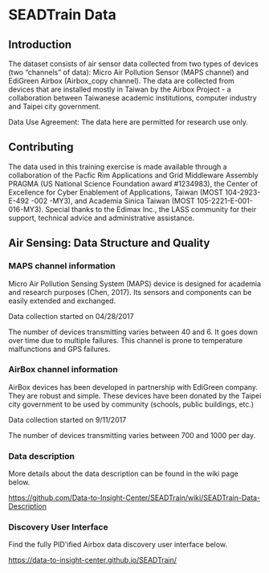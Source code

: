 # SEADTrain Data


## Introduction
The dataset consists of air sensor data collected from two types of devices (two “channels” of data): Micro Air Pollution Sensor (MAPS channel) and EdiGreen Airbox (Airbox_copy channel).  The data are collected from devices that are installed mostly in Taiwan by the Airbox Project - a collaboration between Taiwanese academic institutions, computer industry and Taipei city government.  

Data Use Agreement: The data here are permitted for research use only.   

## Contributing
The data used in this training exercise is made available through a collaboration of the Pacfic Rim Applications and Grid Middleware Assembly PRAGMA (US National Science Foundation award #1234983), the Center of Excellence for Cyber Enablement of Applications, Taiwan (MOST 104-2923-E-492 -002 -MY3), and Academia Sinica Taiwan (MOST 105-2221-E-001-016-MY3).  Special thanks to the Edimax Inc., the LASS community for their support, technical advice and administrative assistance.

## Air Sensing: Data Structure and Quality

### MAPS channel information
Micro Air Pollution Sensing System (MAPS) device is designed for academia and research purposes (Chen, 2017). Its sensors and components can be easily extended and exchanged.

Data collection started on 04/28/2017

The number of devices transmitting varies between 40 and 6. It goes down over time due to multiple failures. This channel is prone to temperature malfunctions and GPS failures.

### AirBox channel information

AirBox devices has been developed in partnership with EdiGreen company. They are robust and simple. These devices have been donated by the Taipei city government to be used by community (schools, public buildings, etc.) 

Data collection started on 9/11/2017

The number of devices transmitting varies between 700 and 1000 per day.

### Data description

More details about the data description can be found in the wiki page below.

https://github.com/Data-to-Insight-Center/SEADTrain/wiki/SEADTrain-Data-Description

### Discovery User Interface

Find the fully PID'ified Airbox data discovery user interface below.

https://data-to-insight-center.github.io/SEADTrain/

